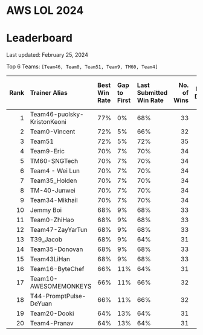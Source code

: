 # AWS LOL 2024

# Leaderboard

Last updated: February 25, 2024

Top 6 Teams: `[Team46, Team0, Team51, Team9, TM60, Team4]`

|   Rank | Trainer Alias               | Best Win Rate   | Gap to First   | Last Submitted Win Rate   |   No. of Wins |   No. of Draws |   No. of Total Runs |
|-------:|:----------------------------|:----------------|:---------------|:--------------------------|--------------:|---------------:|--------------------:|
|      1 | Team46-puolsky-KristonKeoni | 77%             | 0%             | 68%                       |            33 |              0 |                  48 |
|      2 | Team0-Vincent               | 72%             | 5%             | 66%                       |            32 |              0 |                  48 |
|      3 | Team51                      | 72%             | 5%             | 72%                       |            35 |              0 |                  48 |
|      4 | Team9-Eric                  | 70%             | 7%             | 70%                       |            34 |              0 |                  48 |
|      5 | TM60-SNGTech                | 70%             | 7%             | 70%                       |            34 |              0 |                  48 |
|      6 | Team4 - Wei Lun             | 70%             | 7%             | 70%                       |            34 |              0 |                  48 |
|      7 | Team35_Holden               | 70%             | 7%             | 70%                       |            34 |              0 |                  48 |
|      8 | TM-40-Junwei                | 70%             | 7%             | 70%                       |            34 |              0 |                  48 |
|      9 | Team34-Mikhail              | 70%             | 7%             | 70%                       |            34 |              0 |                  48 |
|     10 | Jemmy Boi                   | 68%             | 9%             | 68%                       |            33 |              0 |                  48 |
|     11 | Team0-ZhiHao                | 68%             | 9%             | 68%                       |            33 |              0 |                  48 |
|     12 | Team47-ZayYarTun            | 68%             | 9%             | 68%                       |            33 |              0 |                  48 |
|     13 | T39_Jacob                   | 68%             | 9%             | 64%                       |            31 |              0 |                  48 |
|     14 | Team35-Donovan              | 68%             | 9%             | 68%                       |            33 |              0 |                  48 |
|     15 | Team43LiHan                 | 68%             | 9%             | 68%                       |            33 |              0 |                  48 |
|     16 | Team16-ByteChef             | 66%             | 11%            | 64%                       |            31 |              0 |                  48 |
|     17 | Team10-AWESOMEMONKEYS       | 66%             | 11%            | 66%                       |            32 |              0 |                  48 |
|     18 | T44-PromptPulse-DeYuan      | 66%             | 11%            | 66%                       |            32 |              0 |                  48 |
|     19 | Team20-Dooki                | 64%             | 13%            | 64%                       |            31 |              0 |                  48 |
|     20 | Team4-Pranav                | 64%             | 13%            | 64%                       |            31 |              0 |                  48 |
